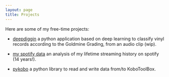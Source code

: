 ```yaml
---
layout: page
title: Projects
---
```


Here are some of my free-time projects:

* [deepdiggin](http://necolas.github.io/normalize.css/) <i class="fa fa-volume-up"></i> a python application based on deep learning to classify vinyl records according to the Goldmine Grading, from an audio clip (wip).

* [my spotify data](https://fontawesome.com/v4.7.0/) <i class="fa fa-music"></i> an analysis of my lifetime streaming history on spotify (14 years!).

* [pykobo](http://ianlunn.github.io/Hover/) <i class="fa fa-code"></i> a python library to read and write data from/to KoboToolBox.


